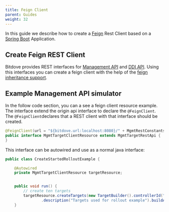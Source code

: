 ```yaml
---
title: Feign Client
parent: Guides
weight: 32
---
```


In this guide we describe how to create a [Feign](https://github.com/Netflix/feign) Rest Client based on a  [Spring Boot](http://projects.spring.io/spring-boot/) Application. 
<!--more-->

## Create Feign REST Client
Bitdove provides REST interfaces for [Management API]() and [DDI API](). Using this interfaces you can create a feign client with the help of the [feign inheritance support](http://projects.spring.io/spring-cloud/spring-cloud.html#spring-cloud-feign-inheritance).

## Example Management API simulator

In the follow code section, you can a see a feign client resource example. The interface extend the origin api interface to declare the `@FeignClient`. The `@FeignClient`declares that a REST client with that interface should be created. 

```Java
@FeignClient(url = "${bitdove.url:localhost:8080}/" + MgmtRestConstants.TARGET_V1_REQUEST_MAPPING)
public interface MgmtTargetClientResource extends MgmtTargetRestApi {
}
```

This interface can be autowired and use as a normal java interface:

```Java
public class CreateStartedRolloutExample {

    @Autowired
    private MgmtTargetClientResource targetResource;


    public void run() {
        // create ten targets
        targetResource.createTargets(new TargetBuilder().controllerId("00-FF-AA-0").name("00-FF-AA-0")
                .description("Targets used for rollout example").buildAsList(10));
    }

```

